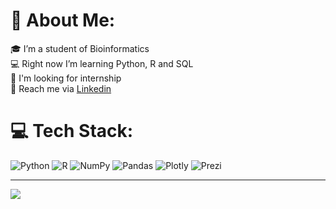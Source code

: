 # 💫 About Me:
🎓 I’m a student of Bioinformatics <br>💻 Right now I’m learning Python, R and SQL<br>💼 I'm looking for internship <br>💬 Reach me via [Linkedin](https://www.linkedin.com/in/natalia-gonkiewicz-78096528b/)<br>


# 💻 Tech Stack:
![Python](https://img.shields.io/badge/python-3670A0?style=for-the-badge&logo=python&logoColor=ffdd54) ![R](https://img.shields.io/badge/r-%23276DC3.svg?style=for-the-badge&logo=r&logoColor=white) ![NumPy](https://img.shields.io/badge/numpy-%23013243.svg?style=for-the-badge&logo=numpy&logoColor=white) ![Pandas](https://img.shields.io/badge/pandas-%23150458.svg?style=for-the-badge&logo=pandas&logoColor=white) ![Plotly](https://img.shields.io/badge/Plotly-%233F4F75.svg?style=for-the-badge&logo=plotly&logoColor=white) ![Prezi](https://img.shields.io/badge/Prezi-%23000000.svg?style=for-the-badge&logo=Prezi&logoColor=white)

---
[![](https://visitcount.itsvg.in/api?id=code-natalia&icon=0&color=0)](https://visitcount.itsvg.in)

<!-- Proudly created with GPRM ( https://gprm.itsvg.in ) -->
